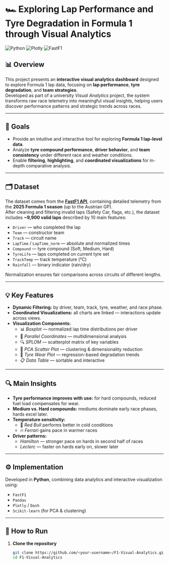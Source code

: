 # 🏎️ Exploring Lap Performance and Tyre Degradation in Formula 1 through Visual Analytics

![Python](https://img.shields.io/badge/Python-3.10%2B-blue?logo=python)
![Plotly](https://img.shields.io/badge/Plotly-Dash-orange?logo=plotly)
![FastF1](https://img.shields.io/badge/Data-FastF1-lightgrey?logo=formula1)

## 📊 Overview  
This project presents an **interactive visual analytics dashboard** designed to explore Formula 1 lap data, focusing on **lap performance**, **tyre degradation**, and **team strategies**.  
Developed as part of a university *Visual Analytics* project, the system transforms raw race telemetry into meaningful visual insights, helping users discover performance patterns and strategic trends across races.

---

## 🧠 Goals  
- Provide an intuitive and interactive tool for exploring **Formula 1 lap-level data**.  
- Analyze **tyre compound performance**, **driver behavior**, and **team consistency** under different race and weather conditions.  
- Enable **filtering**, **highlighting**, and **coordinated visualizations** for in-depth comparative analysis.

---

## 🗂️ Dataset  
The dataset comes from the **[FastF1 API](https://docs.fastf1.dev/)**, containing detailed telemetry from the **2025 Formula 1 season** (up to the Austrian GP).  
After cleaning and filtering invalid laps (Safety Car, flags, etc.), the dataset includes **~9,900 valid laps** described by 10 main features:

- `Driver` — who completed the lap  
- `Team` — constructor team  
- `Track` — circuit name  
- `LapTime` / `LapTime_norm` — absolute and normalized times  
- `Compound` — tyre compound (Soft, Medium, Hard)  
- `TyreLife` — laps completed on current tyre set  
- `TrackTemp` — track temperature (°C)  
- `Rainfall` — binary indicator (rain/dry)

Normalization ensures fair comparisons across circuits of different lengths.

---

## 💡 Key Features  
- **Dynamic Filtering:** by driver, team, track, tyre, weather, and race phase.  
- **Coordinated Visualizations:** all charts are linked — interactions update across views.  
- **Visualization Components:**  
  - 📊 *Boxplot* — normalized lap time distributions per driver  
  - 🧭 *Parallel Coordinates* — multidimensional analysis  
  - 🔍 *SPLOM* — scatterplot matrix of key variables  
  - 🧮 *PCA Scatter Plot* — clustering & dimensionality reduction  
  - 🛞 *Tyre Wear Plot* — regression-based degradation trends  
  - 📋 *Data Table* — sortable and interactive

---

## 🔍 Main Insights  
- **Tyre performance improves with use:** for hard compounds, reduced fuel load compensates for wear.  
- **Medium vs. Hard compounds:** mediums dominate early race phases, hards excel later.  
- **Temperature sensitivity:**  
  - 🥶 *Red Bull* performs better in cold conditions  
  - 🔥 *Ferrari* gains pace in warmer races  
- **Driver patterns:**  
  - *Hamilton* — stronger pace on hards in second half of races  
  - *Leclerc* — faster on hards early on, slower later  

---

## ⚙️ Implementation  
Developed in **Python**, combining data analytics and interactive visualization using:  
- `FastF1`  
- `Pandas`  
- `Plotly` / `Dash`  
- `Scikit-learn` (for PCA & clustering)

---

## 🚀 How to Run  

1. **Clone the repository**
   ```bash
   git clone https://github.com/<your-username>/F1-Visual-Analytics.git
   cd F1-Visual-Analytics
